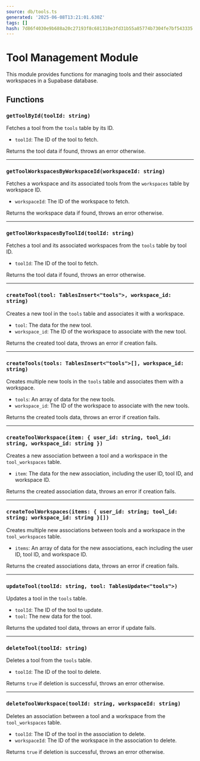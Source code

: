```yaml
---
source: db/tools.ts
generated: '2025-06-08T13:21:01.630Z'
tags: []
hash: 7d86f4030e9b688a20c27193f8c681318e3fd31b55a85774b7304fe7bf543335
---
```

# Tool Management Module

This module provides functions for managing tools and their associated workspaces in a Supabase database.

## Functions

### `getToolById(toolId: string)`

Fetches a tool from the `tools` table by its ID.

- `toolId`: The ID of the tool to fetch.

Returns the tool data if found, throws an error otherwise.

---

### `getToolWorkspacesByWorkspaceId(workspaceId: string)`

Fetches a workspace and its associated tools from the `workspaces` table by workspace ID.

- `workspaceId`: The ID of the workspace to fetch.

Returns the workspace data if found, throws an error otherwise.

---

### `getToolWorkspacesByToolId(toolId: string)`

Fetches a tool and its associated workspaces from the `tools` table by tool ID.

- `toolId`: The ID of the tool to fetch.

Returns the tool data if found, throws an error otherwise.

---

### `createTool(tool: TablesInsert<"tools">, workspace_id: string)`

Creates a new tool in the `tools` table and associates it with a workspace.

- `tool`: The data for the new tool.
- `workspace_id`: The ID of the workspace to associate with the new tool.

Returns the created tool data, throws an error if creation fails.

---

### `createTools(tools: TablesInsert<"tools">[], workspace_id: string)`

Creates multiple new tools in the `tools` table and associates them with a workspace.

- `tools`: An array of data for the new tools.
- `workspace_id`: The ID of the workspace to associate with the new tools.

Returns the created tools data, throws an error if creation fails.

---

### `createToolWorkspace(item: { user_id: string, tool_id: string, workspace_id: string })`

Creates a new association between a tool and a workspace in the `tool_workspaces` table.

- `item`: The data for the new association, including the user ID, tool ID, and workspace ID.

Returns the created association data, throws an error if creation fails.

---

### `createToolWorkspaces(items: { user_id: string; tool_id: string; workspace_id: string }[])`

Creates multiple new associations between tools and a workspace in the `tool_workspaces` table.

- `items`: An array of data for the new associations, each including the user ID, tool ID, and workspace ID.

Returns the created associations data, throws an error if creation fails.

---

### `updateTool(toolId: string, tool: TablesUpdate<"tools">)`

Updates a tool in the `tools` table.

- `toolId`: The ID of the tool to update.
- `tool`: The new data for the tool.

Returns the updated tool data, throws an error if update fails.

---

### `deleteTool(toolId: string)`

Deletes a tool from the `tools` table.

- `toolId`: The ID of the tool to delete.

Returns `true` if deletion is successful, throws an error otherwise.

---

### `deleteToolWorkspace(toolId: string, workspaceId: string)`

Deletes an association between a tool and a workspace from the `tool_workspaces` table.

- `toolId`: The ID of the tool in the association to delete.
- `workspaceId`: The ID of the workspace in the association to delete.

Returns `true` if deletion is successful, throws an error otherwise.
